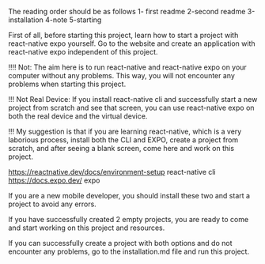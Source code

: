 The reading order should be as follows
1- first readme
2-second readme
3-installation
4-note
5-starting

First of all, before starting this project, 
learn how to start a project with react-native expo yourself. 
Go to the website and create an application with react-native expo independent of this project.



!!!! Not: The aim here is to run react-native and react-native expo on your computer without any problems. This way, you will not encounter any problems when starting this project.

!!! Not Real Device: If you install react-native cli and successfully start a new project from scratch and see that screen, you can use react-native expo on both the real device and the virtual device.

!!! My suggestion is that if you are learning react-native, which is a very laborious process, install both the CLI and EXPO, create a project from scratch, and after seeing a blank screen, come here and work on this project.



https://reactnative.dev/docs/environment-setup react-native cli 
https://docs.expo.dev/ expo


If you are a new mobile developer, you should install these two and start a project to avoid any errors.

If you have successfully created 2 empty projects, you are ready to come and start working on this project and resources.

If you can successfully create a project with both options and do not encounter any problems, go to the installation.md file and run this project.
